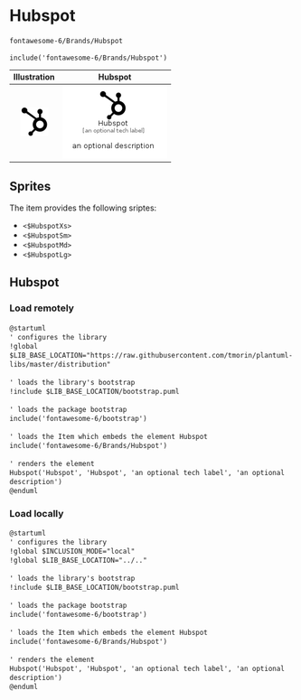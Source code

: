 # Hubspot


```text
fontawesome-6/Brands/Hubspot
```

```text
include('fontawesome-6/Brands/Hubspot')
```



| Illustration | Hubspot |
| :---: | :---: |
| ![illustration for Illustration](../../fontawesome-6/Brands/Hubspot.png) | ![illustration for Hubspot](../../fontawesome-6/Brands/Hubspot.Local.png) |



## Sprites
The item provides the following sriptes:

- `<$HubspotXs>`
- `<$HubspotSm>`
- `<$HubspotMd>`
- `<$HubspotLg>`





## Hubspot

### Load remotely
```plantuml
@startuml
' configures the library
!global $LIB_BASE_LOCATION="https://raw.githubusercontent.com/tmorin/plantuml-libs/master/distribution"

' loads the library's bootstrap
!include $LIB_BASE_LOCATION/bootstrap.puml

' loads the package bootstrap
include('fontawesome-6/bootstrap')

' loads the Item which embeds the element Hubspot
include('fontawesome-6/Brands/Hubspot')

' renders the element
Hubspot('Hubspot', 'Hubspot', 'an optional tech label', 'an optional description')
@enduml
```

### Load locally
```plantuml
@startuml
' configures the library
!global $INCLUSION_MODE="local"
!global $LIB_BASE_LOCATION="../.."

' loads the library's bootstrap
!include $LIB_BASE_LOCATION/bootstrap.puml

' loads the package bootstrap
include('fontawesome-6/bootstrap')

' loads the Item which embeds the element Hubspot
include('fontawesome-6/Brands/Hubspot')

' renders the element
Hubspot('Hubspot', 'Hubspot', 'an optional tech label', 'an optional description')
@enduml
```

